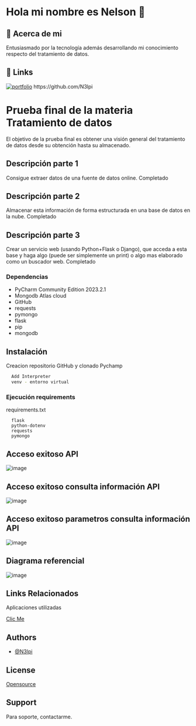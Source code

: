 # Hola mi nombre es Nelson 👋
## 🚀 Acerca de mi
Entusiasmado por la tecnología además desarrollando mi conocimiento respecto del tratamiento de datos.
## 🔗 Links
[![portfolio](https://img.shields.io/badge/my_portfolio-000?style=for-the-badge&logo=ko-fi&logoColor=white)]([https://katherineoelsner.com/](https://github.com/N3lpi)) https://github.com/N3lpi
# Prueba final de la materia Tratamiento de datos

El objetivo de la prueba final es obtener una visión general del tratamiento de datos desde su obtención hasta su almacenado.

## Descripción parte 1

Consigue extraer datos de una fuente de datos online. Completado

## Descripción parte 2

Almacenar esta información de forma estructurada en una base de datos en la nube. Completado

## Descripción parte 3

Crear un servicio web (usando Python+Flask o Django), que acceda a esta base y haga algo (puede ser simplemente un print) o algo mas elaborado como un buscador web. Completado

### Dependencias
* PyCharm Community Edition 2023.2.1
* Mongodb Atlas cloud
* GitHub
* requests
* pymongo
* flask
* pip
* mongodb

## Instalación

Creacion repositorio GitHub y clonado Pychamp

```bash
  Add Interpreter
  venv - entorno virtual
```

### Ejecución requirements

requirements.txt

```
  flask
  python-dotenv
  requests
  pymongo
```
## Acceso exitoso API

![image](https://github.com/N3lpi/prueba-final1-grupoA/assets/144539622/663da965-b4e2-4407-9fe7-09a6ccaa13cc)

## Acceso exitoso consulta información API
![image](https://github.com/N3lpi/prueba-final1-grupoA/assets/144539622/a7580e7a-66c4-4c5a-8ee2-2d5b84321857)

## Acceso exitoso parametros consulta información API
![image](https://github.com/N3lpi/prueba-final1-grupoA/assets/144539622/762364ce-f235-4430-a908-b772631520fc)

## Diagrama referencial

![image](https://github.com/N3lpi/prueba-final1-grupoA/assets/144539622/bbf25ce6-0f07-461e-8278-e7829aca3858)


## Links Relacionados

Aplicaciones utilizadas

[Clic Me](https://excalidraw.com/)

## Authors

- [@N3lpi](https://github.com/N3lpi)

## License

[Opensource](https://opensource.com)

## Support

Para soporte, contactarme.
